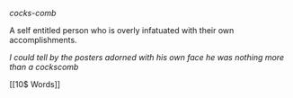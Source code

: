 *cocks-comb*

A self entitled person who is overly infatuated with their own accomplishments.

*I could tell by the posters adorned with his own face he was nothing more than a cockscomb*

[[10$ Words]]